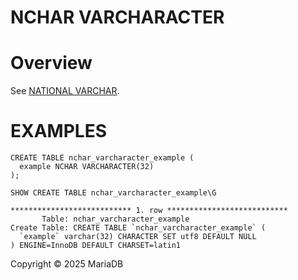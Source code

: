 
# NCHAR VARCHARACTER


# Overview


See [NATIONAL VARCHAR](national-char.md).


# EXAMPLES


```
CREATE TABLE nchar_varcharacter_example (
  example NCHAR VARCHARACTER(32)
);
```

```
SHOW CREATE TABLE nchar_varcharacter_example\G
```

```
*************************** 1. row ***************************
       Table: nchar_varcharacter_example
Create Table: CREATE TABLE `nchar_varcharacter_example` (
  `example` varchar(32) CHARACTER SET utf8 DEFAULT NULL
) ENGINE=InnoDB DEFAULT CHARSET=latin1
```


Copyright © 2025 MariaDB


